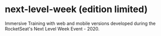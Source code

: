 # next-level-week (edition limited)
  Immersive Training with web and mobile versions developed during the RocketSeat's Next Level Week Event - 2020.

